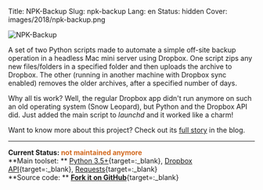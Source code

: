 Title: NPK-Backup
Slug: npk-backup
Lang: en
Status: hidden
Cover: images/2018/npk-backup.png

![NPK-Backup]({static}/images/2018/npk-backup.png)

A set of two Python scripts made to automate a simple off-site backup operation in a headless Mac mini server using Dropbox. One script zips any new files/folders in a specified folder and then uploads the archive to Dropbox. The other (running in another machine with Dropbox sync enabled) removes the older archives, after a specified number of days.  

Why all tis work? Well, the regular Dropbox app didn't run anymore on such an old operating system (Snow Leopard), but Python and the Dropbox API did. Just added the main script to *launchd* and it worked like a charm!  

Want to know more about this project? Check out its [full story]({filename}/articles/2018/2018-04-12_python_to_the_rescue.md) in the blog.  

___

**Current Status: <span style="color:chocolate">not maintained anymore</span>**  
**Main toolset: ** [Python 3.5+](https://www.python.org){target=:_blank}, [Dropbox API](https://www.dropbox.com/developers/documentation/http/documentation){target=:_blank}, [Requests](https://requests.readthedocs.io/en/master/){target=:_blank}  
**Source code: ** [**Fork it on GitHub**](https://github.com/victordomingos/NPK-Backup){target=:_blank}


